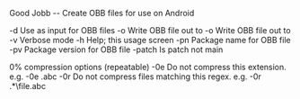 Good Jobb -- Create OBB files for use on Android

 -d <directory> Use <directory> as input for OBB files
 -o <filename>  Write OBB file out to <filename>
 -o <directory> Write OBB file out to <directory>
 -v             Verbose mode
 -h             Help; this usage screen
 -pn <package>  Package name for OBB file
 -pv <version>  Package version for OBB file
 -patch         Is patch not main

0% compression options (repeatable)
 -0e <extension> Do not compress this extension. e.g. -0e .abc
 -0r <regex>     Do not compress files matching this regex. e.g. -0r .*\\file.abc